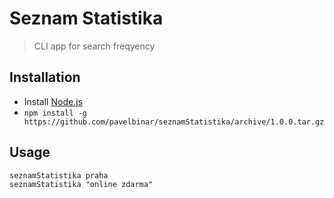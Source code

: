 # Seznam Statistika

> CLI app for search freqyency

## Installation

- Install [Node.js](http://nodejs.org/)
- `npm install -g https://github.com/pavelbinar/seznamStatistika/archive/1.0.0.tar.gz`

## Usage

	seznamStatistika praha
	seznamStatistika "online zdarma"
